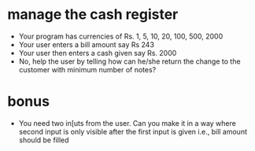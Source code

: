# manage the cash register 
- Your program has currencies of Rs. 1, 5, 10, 20, 100, 500, 2000
- Your user enters a bill amount say Rs 243
- Your user then enters a cash given say Rs. 2000
- No, help the user by telling how can he/she return the change to the customer with minimum number of notes?

# bonus
- You need two in[uts from the user. Can you make it in a way where second input is only visible after the first input is given i.e., bill amount should be filled